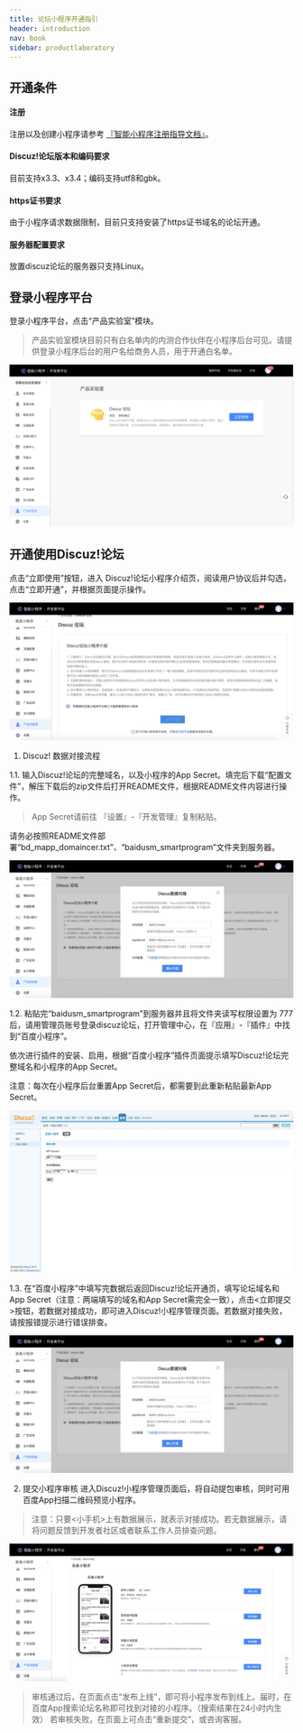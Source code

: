 ```yaml
---
title: 论坛小程序开通指引
header: introduction
nav: book
sidebar: productlaboratory
---
```



 
## 开通条件 

#### 注册
注册以及创建小程序请参考 [『智能小程序注册指导文档』](https://smartprogram.baidu.com/docs/introduction/enter_application/)。

#### Discuz!论坛版本和编码要求

目前支持x3.3、x3.4；编码支持utf8和gbk。

#### https证书要求

由于小程序请求数据限制，目前只支持安装了https证书域名的论坛开通。

#### 服务器配置要求

放置discuz论坛的服务器只支持Linux。

 

## 登录小程序平台

登录小程序平台，点击“产品实验室”模块。
> 产品实验室模块目前只有白名单内的内测合作伙伴在小程序后台可见。请提供登录小程序后台的用户名给商务人员，用于开通白名单。
  
![图片](../../img/introduction/discuz/1.jpg)
 
 
## 开通使用Discuz!论坛

点击“立即使用”按钮，进入 Discuz!论坛小程序介绍页，阅读用户协议后并勾选，点击“立即开通”，并根据页面提示操作。

![图片](../../img/introduction/discuz/2.jpg)
	
1.  Discuz! 数据对接流程

1.1.  输入Discuz!论坛的完整域名，以及小程序的App Secret。填完后下载“配置文件”，解压下载后的zip文件后打开README文件，根据README文件内容进行操作。

> App Secret请前往 『设置』-『开发管理』复制粘贴。

请务必按照README文件部署“bd_mapp_domaincer.txt”、“baidusm_smartprogram”文件夹到服务器。
	
![图片](../../img/introduction/discuz/3.jpg)

1.2. 粘贴完“baidusm_smartprogram”到服务器并且将文件夹读写权限设置为 777 后，请用管理员账号登录discuz论坛，打开管理中心，在『应用』-『插件』中找到“百度小程序”。

依次进行插件的安装、启用，根据“百度小程序”插件页面提示填写Discuz!论坛完整域名和小程序的App Secret。

注意：每次在小程序后台重置App Secret后，都需要到此重新粘贴最新App Secret。

![图片](../../img/introduction/discuz/4.jpg)

1.3. 在“百度小程序”中填写完数据后返回Discuz!论坛开通页，填写论坛域名和App Secret（注意：两端填写的域名和App Secret需完全一致），点击<立即提交>按钮，若数据对接成功，即可进入Discuz!小程序管理页面。若数据对接失败，请按报错提示进行错误排查。

![图片](../../img/introduction/discuz/5.jpg)

2. 提交小程序审核
进入Discuz!小程序管理页面后，将自动提包审核，同时可用百度App扫描二维码预览小程序。

> 注意：只要<小手机>上有数据展示，就表示对接成功。若无数据展示，请将问题反馈到开发者社区或者联系工作人员排查问题。

![图片](../../img/introduction/discuz/6.jpg)

> 审核通过后，在页面点击“发布上线”，即可将小程序发布到线上。届时，在百度App搜索论坛名称即可找到对接的小程序。（搜索结果在24小时内生效）
若审核失败，在页面上可点击“重新提交”，或咨询客服。


